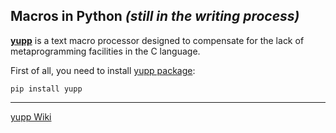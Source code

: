 ## Macros in Python _(still in the writing process)_

[**yupp**](https://github.com/in4lio/yupp/) is a text macro processor designed
to compensate for the lack of metaprogramming facilities in the C language.

First of all, you need to install [yupp package](https://pypi.python.org/pypi/yupp/):

    pip install yupp

---
[yupp Wiki](https://github.com/in4lio/yupp/wiki/)
